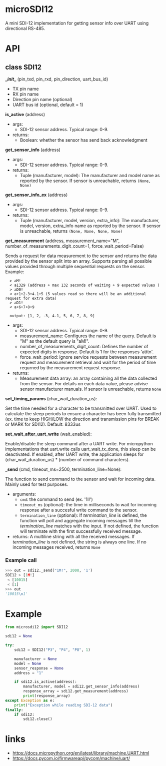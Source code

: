 # microSDI12
A mini SDI-12 implementation for getting sensor info over UART using directional RS-485.

# API

## class SDI12
**\__init__** (pin_txd, pin_rxd, pin_direction, uart_bus_id)
  * TX pin name
  * RX pin name
  * Direction pin name (optional)
  * UART bus id (optional, default = 1)

**is_active** (address)
  * args:
    * SDI-12 sensor address. Typical range: 0-9.
  * returns:
    * Boolean: whether the sensor has send back acknowledgment

**get_sensor_info** (address)
  * args:
    * SDI-12 sensor address. Typical range: 0-9.
  * returns:
    * Tuple (manufacturer, model): The manufacturer and model name as reported by the sensor. If sensor is unreachable, returns `(None, None)`

**get_sensor_info_ex** (address)
  * args:
    * SDI-12 sensor address. Typical range: 0-9.
  * returns:
    * Tuple (manufacturer, model, version, extra_info): The manufacturer, model, version, extra_info name as reported by the sensor. If sensor is unreachable, returns `(None, None, None, None)`

**get_measurement** (address, measurement_name="M", number_of_measurements_digit_count=1, force_wait_period=False)

Sends a request for data measurement to the sensor and returns the data provided by the sensor split into an array. Supports parsing all possible values provided through multiple sequential requests on the sensor. Example:
```
  > aM!
  < a1329 (address + max 132 seconds of waiting + 9 expected values )
  > aD0!
  < a+1+2-3+4.1+5 (5 values read so there will be an additional request for extra data)
  > aD1!
  < a+6+7+8+9

  output: [1, 2, -3, 4.1, 5, 6, 7, 8, 9]
```
  * args:
    * SDI-12 sensor address. Typical range: 0-9.
    * measurement_name: Configures the name of the query. Default is "M" as the default query is "aM!".
    * number_of_measurements_digit_count: Defines the number of expected digits in response. Default is 1 for the responses 'atttn'.
    * force_wait_period: ignore service requests between measurement request and measurement retrieval and wait for the period of time requrned by the measurement request response.
  * returns:
    * Measurement data array: an array containing all the data collected from the sensor. For details on each data value, please advise sensor manufacturer manuals. If sensor is unreachable, returns `None`

**set_timing_params** (char_wait_duration_us):

Set the time needed for a character to be transmitted over UART. Used to calculate the sleep periods to ensure a character has been fully transmitted (ex. time to keep HIGH/LOW the direction and transmission pins for BREAK or MARK for SDI12). Default: 8333us

**set_wait_after_uart_write** (wait_enabled):

Enable/disable the sleep command after a UART write. For micropython implementations that uart.write calls uart_wait_tx_done, this sleep can be deactivated. If enabled, after UART write, the application sleeps for (char_wait_duration_us) * (number of command characters).

**_send** (cmd, timeout_ms=2500, termination_line=None):

The function to send command to the sensor and wait for incoming data. Mainly used for test purposes.

* arguments:
  - `cmd`: the command to send (ex. '1I!')
  - `timeout_ms` (optional): the time in milliseconds to wait for incoming response after a succesful write command to the sensor.
  - `termination_line` (optional): If _termination_line_ is defined, the function will poll and aggregate incoming messages till the _termination_line_ matches with the input. If not defined, the function will terminate with the first successfully received message.
* returns:
  A multiline string with all the received messages. If _termination_line_ is not defined, the string is always one line. If no incoming messages received, returns `None`

### Example call

```python
>>> out = sdi12._send("1M!", 2000, '1')
SDI12 > [1M!]
 < [10015]
 < [1]
>>> out
'10015\n1'
```

# Example

```python
from microsdi12 import SDI12

sdi12 = None

try:
    sdi12 = SDI12("P3", "P4", "P8", 1)

    manufacturer = None
    model = None
    sensor_response = None
    address = "1"

    if sdi12.is_active(address):
        manufacturer, model = sdi12.get_sensor_info(address)
        response_array = sdi12.get_measurement(address)
        print(response_array)
except Exception as e:
    print("Exception while reading SDI-12 data")
finally:
    if sdi12:
        sdi12.close()
```


# links
 * https://docs.micropython.org/en/latest/library/machine.UART.html
 * https://docs.pycom.io/firmwareapi/pycom/machine/uart/
